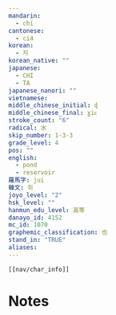 ```yaml
---
mandarin:
  - chí
cantonese:
  - ci4
korean:
  - 지
korean_native: ""
japanese:
  - CHI
  - TA
japanese_nanori: ""
vietnamese:
middle_chinese_initial: ɖ
middle_chinese_final: ɣiᴇ
stroke_count: "6"
radical: 水
skip_number: 1-3-3
grade_level: 4
pos: ""
english:
  - pond
  - reservoir
羅馬字: jui
韓文: 쥐
joyo_level: "2"
hsk_level: ""
hanmun_edu_level: 高等
danayo_id: 4152
mc_id: 1070
graphemic_classification: 也
stand_in: "TRUE"
aliases:
---
```

```meta-bind-embed
[[nav/char_info]]
```

# Notes
